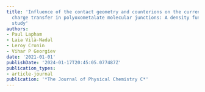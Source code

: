 ```yaml
---
title: 'Influence of the contact geometry and counterions on the current flow and
  charge transfer in polyoxometalate molecular junctions: A density functional theory
  study'
authors:
- Paul Lapham
- Laia Vilà-Nadal
- Leroy Cronin
- Vihar P Georgiev
date: '2021-01-01'
publishDate: '2024-01-17T20:45:05.077487Z'
publication_types:
- article-journal
publication: '*The Journal of Physical Chemistry C*'
---
```

